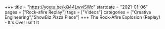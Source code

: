 +++
title = "https://youtu.be/kQ44LwviSWo"
startdate = "2021-01-06"
pages = ["Rock-afire Replay"]
tags = ["Videos"]
categories = ["Creative Engineering","ShowBiz Pizza Place"]
+++
The Rock-Afire Explosion (Replay) - It's Over Isn't It
